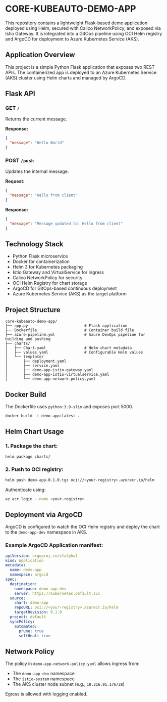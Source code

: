 
# CORE-KUBEAUTO-DEMO-APP

This repository contains a lightweight Flask-based demo application deployed using Helm, secured with Calico NetworkPolicy, and exposed via Istio Gateway. It is integrated into a GitOps pipeline using OCI Helm registry and ArgoCD for deployment to Azure Kubernetes Service (AKS).

## Application Overview

This project is a simple Python Flask application that exposes two REST APIs. The containerized app is deployed to an Azure Kubernetes Service (AKS) cluster using Helm charts and managed by ArgoCD.

## Flask API

### GET `/`

Returns the current message.

**Response:**
```json
{
  "message": "Hello World"
}
```

### POST `/push`

Updates the internal message.

**Request:**
```json
{
  "message": "Hello from client"
}
```

**Response:**
```json
{
  "message": "Message updated to: Hello from client"
}
```

## Technology Stack

- Python Flask microservice
- Docker for containerization
- Helm 3 for Kubernetes packaging
- Istio Gateway and VirtualService for ingress
- Calico NetworkPolicy for security
- OCI Helm Registry for chart storage
- ArgoCD for GitOps-based continuous deployment
- Azure Kubernetes Service (AKS) as the target platform

## Project Structure

```
core-kubeauto-demo-app/
├── app.py                         # Flask application
├── Dockerfile                     # Container build file
├── azure-pipeline.yml             # Azure DevOps pipeline for building and pushing
├── charts/
│   ├── Chart.yaml                 # Helm chart metadata
│   ├── values.yaml                # Configurable Helm values
│   └── template/
│       ├── deployment.yaml
│       ├── service.yaml
│       ├── demo-app-istio-gateway.yaml
│       ├── demo-app-istio-virtualservice.yaml
│       └── demo-app-network-policy.yaml
```

## Docker Build

The Dockerfile uses `python:3.9-slim` and exposes port 5000.

```bash
docker build -t demo-app:latest .
```

## Helm Chart Usage

### 1. Package the chart:

```bash
helm package charts/
```

### 2. Push to OCI registry:

```bash
helm push demo-app-0.1.0.tgz oci://<your-registry>.azurecr.io/helm
```

Authenticate using:

```bash
az acr login --name <your-registry>
```

## Deployment via ArgoCD

ArgoCD is configured to watch the OCI Helm registry and deploy the chart to the `demo-app-dev` namespace in AKS.

### Example ArgoCD Application manifest:

```yaml
apiVersion: argoproj.io/v1alpha1
kind: Application
metadata:
  name: demo-app
  namespace: argocd
spec:
  destination:
    namespace: demo-app-dev
    server: https://kubernetes.default.svc
  source:
    chart: demo-app
    repoURL: oci://<your-registry>.azurecr.io/helm
    targetRevision: 0.1.0
  project: default
  syncPolicy:
    automated:
      prune: true
      selfHeal: true
```

## Network Policy

The policy in `demo-app-network-policy.yaml` allows ingress from:

- The `demo-app-dev` namespace
- The `istio-system` namespace
- The AKS cluster node subnet (e.g., `10.216.91.176/28`)

Egress is allowed with logging enabled.


